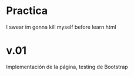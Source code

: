 # Practica
I swear im gonna kill myself before learn html

# v.01
Implementación de la página, testing de Bootstrap
